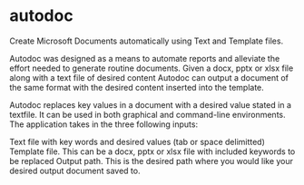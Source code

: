autodoc
=======

Create Microsoft Documents automatically using Text and Template files.

Autodoc was designed as a means to automate reports and alleviate the effort needed to generate routine documents.
Given a docx, pptx or xlsx file along with a text file of desired content Autodoc can output a
document of the same format with the desired content inserted into the template.

Autodoc replaces key values in a document with a desired value stated in a textfile.
It can be used in both graphical and command-line environments. The application
takes in the three following inputs:

Text file with key words and desired values (tab or space delimitted)
Template file. This can be a docx, pptx or xlsx file with included keywords to be replaced
Output path. This is the desired path where you would like your desired output document
saved to.
